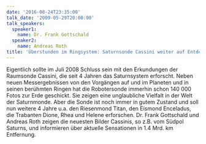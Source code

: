 ```yaml
---
date: '2016-08-24T23:35:00'
talk_date: '2009-05-29T20:00:00'
talk_speakers:
  speaker1:
    name: Dr. Frank Gottschald
  speaker2:
    name: Andreas Roth
title: 'Überstunden im Ringsystem: Saturnsonde Cassini weiter auf Entdeckungstour'
---
```

Eigentlich sollte im Juli 2008 Schluss sein mit den Erkundungen der Raumsonde Cassini, die seit 4 Jahren das Saturnsystem erforscht. Neben neuen Messergebnissen von den Vorgängen auf und im Planeten und in seinen berühmten Ringen hat die Robotersonde immerhin schon 140 000 Fotos zur Erde geschickt. Sie zeigen eine unglaubliche Vielfalt in der Welt der Saturnmonde. Aber die Sonde ist noch immer in gutem Zustand und soll nun weitere 4 Jahre u.a. den Riesenmond Titan, den Eismond Enceladus, die Trabanten Dione, Rhea und Helene erforschen. Dr. Frank Gottschald und Andreas Roth zeigen die neuesten Bilder Cassinis, so z.B. vom Südpol Saturns, und informieren über aktuelle Sensationen in 1.4 Mrd. km Entfernung.
